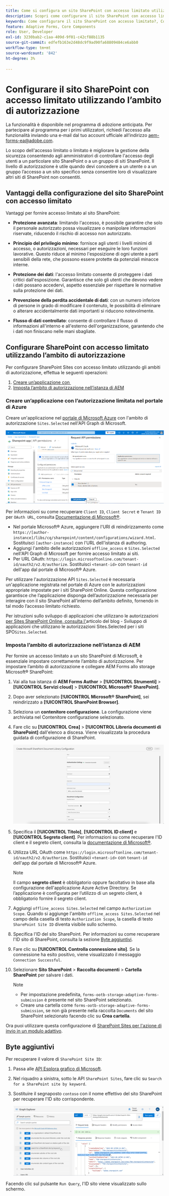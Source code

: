 ```yaml
---
title: Come si configura un sito SharePoint con accesso limitato utilizzando l’ambito di autorizzazione?
description: Scopri come configurare il sito SharePoint con accesso limitato utilizzando l’ambito di autorizzazione.
keywords: Come configurare il sito SharePoint con accesso limitato?, Configurare SharePoint con accesso limitato, Utilizzare l'ambito di autorizzazione per limitare l'accesso al sito SharePoint.
feature: Adaptive Forms, Core Components
role: User, Developer
exl-id: 3230bab2-c1aa-409d-9f01-c42cf88b1135
source-git-commit: edfefb163e2d48dc9f9ad90fa68809484ce6abb0
workflow-type: tm+mt
source-wordcount: '842'
ht-degree: 3%

---
```


# Configurare il sito SharePoint con accesso limitato utilizzando l’ambito di autorizzazione

<span class="preview"> La funzionalità è disponibile nel programma di adozione anticipata. Per partecipare al programma per i primi utilizzatori, richiedi l’accesso alla funzionalità inviando una e-mail dal tuo account ufficiale all’indirizzo aem-forms-ea@adobe.com. </span>

Lo scopo dell&#39;accesso limitato o limitato è migliorare la gestione della sicurezza consentendo agli amministratori di controllare l&#39;accesso degli utenti a un particolare sito SharePoint o a un gruppo di siti SharePoint. Il livello di autorizzazione è utile quando devi concedere a un utente o a un gruppo l’accesso a un sito specifico senza consentire loro di visualizzare altri siti di SharePoint non consentiti.

## Vantaggi della configurazione del sito SharePoint con accesso limitato

Vantaggi per fornire accesso limitato al sito SharePoint:

* **Protezione avanzata**: limitando l&#39;accesso, è possibile garantire che solo il personale autorizzato possa visualizzare o manipolare informazioni riservate, riducendo il rischio di accesso non autorizzato.

* **Principio del privilegio minimo**: fornisce agli utenti i livelli minimi di accesso, o autorizzazioni, necessari per eseguire le loro funzioni lavorative. Questo riduce al minimo l&#39;esposizione di ogni utente a parti sensibili della rete, che possono essere protette da potenziali minacce interne.

* **Protezione dei dati**: l&#39;accesso limitato consente di proteggere i dati critici dall&#39;esposizione. Garantisce che solo gli utenti che devono vedere i dati possano accedervi, aspetto essenziale per rispettare le normative sulla protezione dei dati.

* **Prevenzione della perdita accidentale di dati**: con un numero inferiore di persone in grado di modificare il contenuto, le possibilità di eliminare o alterare accidentalmente dati importanti si riducono notevolmente.

* **Flusso di dati controllato**: consente di controllare il flusso di informazioni all&#39;interno e all&#39;esterno dell&#39;organizzazione, garantendo che i dati non finiscano nelle mani sbagliate.

## Configurare SharePoint con accesso limitato utilizzando l’ambito di autorizzazione

Per configurare SharePoint Sites con accesso limitato utilizzando gli ambiti di autorizzazione, effettua le seguenti operazioni:

1. [Creare un’applicazione con &#x200B;](#create-an-application-with-the-limited-permission-in-the-azure-portal)
1. [Imposta l’ambito di autorizzazione nell’istanza di AEM](#set-the-authorization-scope-at-aem-instance)

### Creare un’applicazione con l’autorizzazione limitata nel portale di Azure

Creare un&#39;applicazione nel [portale di Microsoft Azure](https://portal.azure.com/#home) con l&#39;ambito di autorizzazione `Sites.Selected` nell&#39;API Graph di Microsoft.

![Sito SharePoint selezionato](/help/forms/assets/sharepoint-selected-site.png)

Per informazioni su come recuperare `Client ID`, `Client Secret` e `Tenant ID` per `OAuth URL`, consulta [Documentazione di Microsoft®](https://learn.microsoft.com/en-us/graph/auth-register-app-v2).
* Nel portale Microsoft® Azure, aggiungere l&#39;URI di reindirizzamento come `https://[author-instance]/libs/cq/sharepoint/content/configurations/wizard.html`. Sostituisci `[author-instance]` con l&#39;URL dell&#39;istanza di authoring.
* Aggiungi l&#39;ambito delle autorizzazioni `offline_access` e `Sites.Selected` nell&#39;API Graph di Microsoft per fornire accesso limitato ai siti.
* Per URL OAuth: `https://login.microsoftonline.com/tenant-id/oauth2/v2.0/authorize`. Sostituisci `<tenant-id>` con `tenant-id` dell&#39;app dal portale di Microsoft® Azure.

Per utilizzare l&#39;autorizzazione API `Sites.Selected` è necessaria un&#39;applicazione registrata nel portale di Azure con le autorizzazioni appropriate impostate per i siti SharePoint Online. Questa configurazione garantisce che l’applicazione disponga dell’autorizzazione necessaria per interagire con il sito SharePoint all’interno dell’ambito definito, fornendo in tal modo l’accesso limitato richiesto.

Per istruzioni sullo sviluppo di applicazioni che utilizzano le autorizzazioni [&#x200B; per Sites SharePoint Online, consulta l&#39;](https://techcommunity.microsoft.com/t5/microsoft-sharepoint-blog/develop-applications-that-use-sites-selected-permissions-for-spo/ba-p/3790476)articolo del blog - Sviluppo di applicazioni che utilizzano le autorizzazioni Sites.Selected per i siti SPO`Sites.Selected`.

### Imposta l’ambito di autorizzazione nell’istanza di AEM

Per fornire un accesso limitato a un sito SharePoint di Microsoft, è essenziale impostare correttamente l’ambito di autorizzazione. Per impostare l’ambito di autorizzazione e collegare AEM Forms allo storage Microsoft® SharePoint:

1. Vai alla tua istanza di **AEM Forms Author** > **[!UICONTROL Strumenti]** > **[!UICONTROL Servizi cloud]** > **[!UICONTROL Microsoft® SharePoint]**.
1. Dopo aver selezionato **[!UICONTROL Microsoft® SharePoint]**, sei reindirizzato a **[!UICONTROL SharePoint Browser]**.
1. Seleziona un **contenitore configurazione**. La configurazione viene archiviata nel Contenitore configurazione selezionato.
1. Fare clic su **[!UICONTROL Crea]** > **[!UICONTROL Libreria documenti di SharePoint]** dall&#39;elenco a discesa. Viene visualizzata la procedura guidata di configurazione di SharePoint.

   ![Accesso sito limitato SharePoint](/help/forms/assets/sharepoint-doc-library-limited-scopes.png)

1. Specifica il **[!UICONTROL Titolo]**, **[!UICONTROL ID client]** e **[!UICONTROL Segreto client]**. Per informazioni su come recuperare l&#39;ID client e il segreto client, consulta la [documentazione di Microsoft®](https://learn.microsoft.com/en-us/graph/auth-register-app-v2).

1. Utilizza URL OAuth come `https://login.microsoftonline.com/tenant-id/oauth2/v2.0/authorize`. Sostituisci `<tenant-id>` con `tenant-id` dell&#39;app dal portale di Microsoft® Azure.

   >[!NOTE]
   >
   > Il campo **segreto client** è obbligatorio oppure facoltativo in base alla configurazione dell&#39;applicazione Azure Active Directory. Se l’applicazione è configurata per l’utilizzo di un segreto client, è obbligatorio fornire il segreto client.

1. Aggiungi `offline_access Sites.Selected` nel campo `Authorization Scope`. Quando si aggiunge l&#39;ambito `offline_access Sites.Selected` nel campo della casella di testo `Authorization Scope`, la casella di testo `SharePoint Site ID` diventa visibile sullo schermo.

1. Specifica l&#39;ID del sito SharePoint. Per informazioni su come recuperare l&#39;ID sito di SharePoint, consulta la sezione [Byte aggiuntivi](#extra-bytes).

1. Fare clic su **[!UICONTROL Controlla connessione sito]**. Se la connessione ha esito positivo, viene visualizzato il messaggio `Connection Successful`.

1. Selezionare **Sito SharePoint** > **Raccolta documenti** > **Cartella SharePoint** per salvare i dati.

   >[!NOTE]
   >
   >* Per impostazione predefinita, `forms-ootb-storage-adaptive-forms-submission` è presente nel sito SharePoint selezionato.
   >* Creare una cartella come `forms-ootb-storage-adaptive-forms-submission`, se non già presente nella raccolta `Documents` del sito SharePoint selezionato facendo clic su **Crea cartella**.

Ora puoi utilizzare questa configurazione di [SharePoint Sites per l&#39;azione di invio in un modulo adattivo](/help/forms/configure-submit-action-sharepoint.md#use-sharepoint-document-library-configuration-in-an-adaptive-form-use-sharepoint-configuartion-in-af).

## Byte aggiuntivi

Per recuperare il valore di `SharePoint Site ID`:
1. Passa alle [API Esplora grafico di Microsoft](https://developer.microsoft.com/en-us/graph/graph-explorer).
1. Nel riquadro a sinistra, sotto le API `SharePoint Sites`, fare clic su `Search for a SharePoint site by keyword`.
1. Sostituire il segnaposto `contoso` con il nome effettivo del sito SharePoint per recuperare l&#39;ID sito corrispondente.

   ![ID raccolta documenti di SharePoint](/help/forms/assets/sharepoint-site-id.png)

Facendo clic sul pulsante `Run Query`, l&#39;ID sito viene visualizzato sullo schermo.
